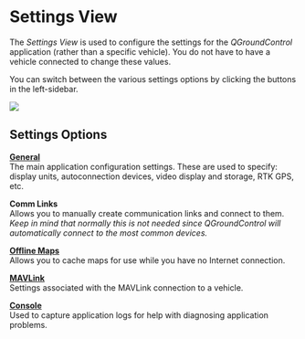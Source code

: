 # Settings View

The *Settings View* is used to configure the settings for the *QGroundControl* application (rather than a specific vehicle). You do not have to have a vehicle connected to change these values.

You can switch between the various settings options by clicking the buttons in the left-sidebar.

![](../../assets/settings/settings_view.jpg)

## Settings Options

**[General](General.md)** <br />The main application configuration settings. These are used to specify: display units, autoconnection devices, video display and storage, RTK GPS, etc.

**Comm Links** <br />Allows you to manually create communication links and connect to them. *Keep in mind that normally this is not needed since QGroundControl will automatically connect to the most common devices.*

**[Offline Maps](OfflineMaps.md)** <br />Allows you to cache maps for use while you have no Internet connection.

**[MAVLink](MAVLink.md)** <br />Settings associated with the MAVLink connection to a vehicle.

**[Console](console_logging.md)** <br />Used to capture application logs for help with diagnosing application problems.